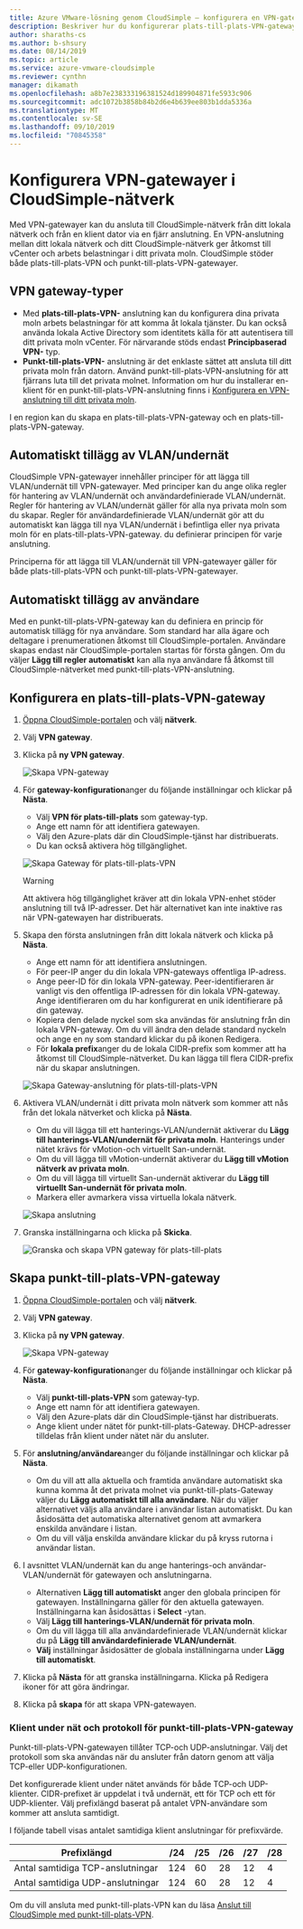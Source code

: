 ```yaml
---
title: Azure VMware-lösning genom CloudSimple – konfigurera en VPN-gateway
description: Beskriver hur du konfigurerar plats-till-plats-VPN-gateway och plats-till-plats-VPN-gateway och skapar anslutningar mellan ditt lokala nätverk och ditt CloudSimple privata moln
author: sharaths-cs
ms.author: b-shsury
ms.date: 08/14/2019
ms.topic: article
ms.service: azure-vmware-cloudsimple
ms.reviewer: cynthn
manager: dikamath
ms.openlocfilehash: a8b7e238333196381524d189904871fe5933c906
ms.sourcegitcommit: adc1072b3858b84b2d6e4b639ee803b1dda5336a
ms.translationtype: MT
ms.contentlocale: sv-SE
ms.lasthandoff: 09/10/2019
ms.locfileid: "70845358"
---
```

# <a name="set-up-vpn-gateways-on-cloudsimple-network"></a>Konfigurera VPN-gatewayer i CloudSimple-nätverk

Med VPN-gatewayer kan du ansluta till CloudSimple-nätverk från ditt lokala nätverk och från en klient dator via en fjärr anslutning. En VPN-anslutning mellan ditt lokala nätverk och ditt CloudSimple-nätverk ger åtkomst till vCenter och arbets belastningar i ditt privata moln. CloudSimple stöder både plats-till-plats-VPN och punkt-till-plats-VPN-gatewayer.

## <a name="vpn-gateway-types"></a>VPN gateway-typer

* Med **plats-till-plats-VPN-** anslutning kan du konfigurera dina privata moln arbets belastningar för att komma åt lokala tjänster. Du kan också använda lokala Active Directory som identitets källa för att autentisera till ditt privata moln vCenter.  För närvarande stöds endast **Principbaserad VPN-** typ.
* **Punkt-till-plats-VPN-** anslutning är det enklaste sättet att ansluta till ditt privata moln från datorn. Använd punkt-till-plats-VPN-anslutning för att fjärrans luta till det privata molnet. Information om hur du installerar en-klient för en punkt-till-plats-VPN-anslutning finns i [Konfigurera en VPN-anslutning till ditt privata moln](set-up-vpn.md).

I en region kan du skapa en plats-till-plats-VPN-gateway och en plats-till-plats-VPN-gateway.

## <a name="automatic-addition-of-vlansubnets"></a>Automatiskt tillägg av VLAN/undernät

CloudSimple VPN-gatewayer innehåller principer för att lägga till VLAN/undernät till VPN-gatewayer.  Med principer kan du ange olika regler för hantering av VLAN/undernät och användardefinierade VLAN/undernät.  Regler för hantering av VLAN/undernät gäller för alla nya privata moln som du skapar.  Regler för användardefinierade VLAN/undernät gör att du automatiskt kan lägga till nya VLAN/undernät i befintliga eller nya privata moln för en plats-till-plats-VPN-gateway. du definierar principen för varje anslutning.

Principerna för att lägga till VLAN/undernät till VPN-gatewayer gäller för både plats-till-plats-VPN och punkt-till-plats-VPN-gatewayer.

## <a name="automatic-addition-of-users"></a>Automatiskt tillägg av användare

Med en punkt-till-plats-VPN-gateway kan du definiera en princip för automatisk tillägg för nya användare. Som standard har alla ägare och deltagare i prenumerationen åtkomst till CloudSimple-portalen.  Användare skapas endast när CloudSimple-portalen startas för första gången.  Om du väljer **Lägg till regler automatiskt** kan alla nya användare få åtkomst till CloudSimple-nätverket med punkt-till-plats-VPN-anslutning.

## <a name="set-up-a-site-to-site-vpn-gateway"></a>Konfigurera en plats-till-plats-VPN-gateway

1. [Öppna CloudSimple-portalen](access-cloudsimple-portal.md) och välj **nätverk**.
2. Välj **VPN gateway**.
3. Klicka på **ny VPN gateway**.

    ![Skapa VPN-gateway](media/create-vpn-gateway.png)

4. För **gateway-konfiguration**anger du följande inställningar och klickar på **Nästa**.

    * Välj **VPN för plats-till-plats** som gateway-typ.
    * Ange ett namn för att identifiera gatewayen.
    * Välj den Azure-plats där din CloudSimple-tjänst har distribuerats.
    * Du kan också aktivera hög tillgänglighet.

    ![Skapa Gateway för plats-till-plats-VPN](media/create-vpn-gateway-s2s.png)

    > [!WARNING]
    > Att aktivera hög tillgänglighet kräver att din lokala VPN-enhet stöder anslutning till två IP-adresser. Det här alternativet kan inte inaktive ras när VPN-gatewayen har distribuerats.

5. Skapa den första anslutningen från ditt lokala nätverk och klicka på **Nästa**.

    * Ange ett namn för att identifiera anslutningen.
    * För peer-IP anger du din lokala VPN-gateways offentliga IP-adress.
    * Ange peer-ID för din lokala VPN-gateway.  Peer-identifieraren är vanligt vis den offentliga IP-adressen för din lokala VPN-gateway.  Ange identifieraren om du har konfigurerat en unik identifierare på din gateway.
    * Kopiera den delade nyckel som ska användas för anslutning från din lokala VPN-gateway.  Om du vill ändra den delade standard nyckeln och ange en ny som standard klickar du på ikonen Redigera.
    * För **lokala prefix**anger du de lokala CIDR-prefix som kommer att ha åtkomst till CloudSimple-nätverket.  Du kan lägga till flera CIDR-prefix när du skapar anslutningen.

    ![Skapa Gateway-anslutning för plats-till-plats-VPN](media/create-vpn-gateway-s2s-connection.png)

6. Aktivera VLAN/undernät i ditt privata moln nätverk som kommer att nås från det lokala nätverket och klicka på **Nästa**.

    * Om du vill lägga till ett hanterings-VLAN/undernät aktiverar du **Lägg till hanterings-VLAN/undernät för privata moln**.  Hanterings under nätet krävs för vMotion-och virtuellt San-undernät.
    * Om du vill lägga till vMotion-undernät aktiverar du **Lägg till vMotion nätverk av privata moln**.
    * Om du vill lägga till virtuellt San-undernät aktiverar du **Lägg till virtuellt San-undernät för privata moln**.
    * Markera eller avmarkera vissa virtuella lokala nätverk.

    ![Skapa anslutning](media/create-vpn-gateway-s2s-connection-vlans.png)

7. Granska inställningarna och klicka på **Skicka**.

    ![Granska och skapa VPN gateway för plats-till-plats](media/create-vpn-gateway-s2s-review.png)

## <a name="create-point-to-site-vpn-gateway"></a>Skapa punkt-till-plats-VPN-gateway

1. [Öppna CloudSimple-portalen](access-cloudsimple-portal.md) och välj **nätverk**.
2. Välj **VPN gateway**.
3. Klicka på **ny VPN gateway**.

    ![Skapa VPN-gateway](media/create-vpn-gateway.png)

4. För **gateway-konfiguration**anger du följande inställningar och klickar på **Nästa**.

    * Välj **punkt-till-plats-VPN** som gateway-typ.
    * Ange ett namn för att identifiera gatewayen.
    * Välj den Azure-plats där din CloudSimple-tjänst har distribuerats.
    * Ange klient under nätet för punkt-till-plats-Gateway.  DHCP-adresser tilldelas från klient under nätet när du ansluter.

5. För **anslutning/användare**anger du följande inställningar och klickar på **Nästa**.

    * Om du vill att alla aktuella och framtida användare automatiskt ska kunna komma åt det privata molnet via punkt-till-plats-Gateway väljer du **Lägg automatiskt till alla användare**. När du väljer alternativet väljs alla användare i användar listan automatiskt. Du kan åsidosätta det automatiska alternativet genom att avmarkera enskilda användare i listan.
    * Om du vill välja enskilda användare klickar du på kryss rutorna i användar listan.

6. I avsnittet VLAN/undernät kan du ange hanterings-och användar-VLAN/undernät för gatewayen och anslutningarna.

    * Alternativen **Lägg till automatiskt** anger den globala principen för gatewayen. Inställningarna gäller för den aktuella gatewayen. Inställningarna kan åsidosättas i **Select** -ytan.
    * Välj **Lägg till hanterings-VLAN/undernät för privata moln**. 
    * Om du vill lägga till alla användardefinierade VLAN/undernät klickar du på **Lägg till användardefinierade VLAN/undernät**.
    * **Välj** inställningar åsidosätter de globala inställningarna under **Lägg till automatiskt**.

7. Klicka på **Nästa** för att granska inställningarna. Klicka på Redigera ikoner för att göra ändringar.
8. Klicka på **skapa** för att skapa VPN-gatewayen.

### <a name="client-subnet-and-protocols-for-point-to-site-vpn-gateway"></a>Klient under nät och protokoll för punkt-till-plats-VPN-gateway

Punkt-till-plats-VPN-gatewayen tillåter TCP-och UDP-anslutningar.  Välj det protokoll som ska användas när du ansluter från datorn genom att välja TCP-eller UDP-konfigurationen.

Det konfigurerade klient under nätet används för både TCP-och UDP-klienter.  CIDR-prefixet är uppdelat i två undernät, ett för TCP och ett för UDP-klienter. Välj prefixlängd baserat på antalet VPN-användare som kommer att ansluta samtidigt.  

I följande tabell visas antalet samtidiga klient anslutningar för prefixvärde.

| Prefixlängd | /24 | /25 | /26 | /27 | /28 |
|-------------|-----|-----|-----|-----|-----|
| Antal samtidiga TCP-anslutningar | 124 | 60 | 28 | 12 | 4 |
| Antal samtidiga UDP-anslutningar | 124 | 60 | 28 | 12 | 4 |

Om du vill ansluta med punkt-till-plats-VPN kan du läsa [Anslut till CloudSimple med punkt-till-plats-VPN](set-up-vpn.md#connect-to-cloudsimple-using-point-to-site-vpn).

